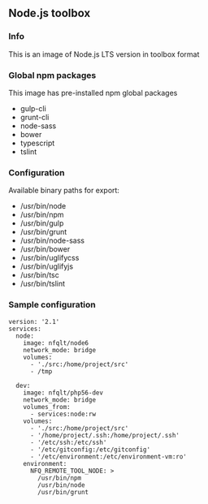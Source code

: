 ## Node.js toolbox

### Info
This is an image of Node.js LTS version  in toolbox format

### Global npm packages
This image has pre-installed npm global packages

 - gulp-cli
 - grunt-cli
 - node-sass
 - bower
 - typescript
 - tslint

### Configuration
Available binary paths for export:

- /usr/bin/node
- /usr/bin/npm
- /usr/bin/gulp
- /usr/bin/grunt
- /usr/bin/node-sass
- /usr/bin/bower
- /usr/bin/uglifycss
- /usr/bin/uglifyjs
- /usr/bin/tsc
- /usr/bin/tslint

### Sample configuration
```
version: '2.1'
services:
  node:
    image: nfqlt/node6
    network_mode: bridge
    volumes:
      - './src:/home/project/src'
      - /tmp

  dev:
    image: nfqlt/php56-dev
    network_mode: bridge
    volumes_from:
      - services:node:rw
    volumes:
      - './src:/home/project/src'
      - '/home/project/.ssh:/home/project/.ssh'
      - '/etc/ssh:/etc/ssh'
      - '/etc/gitconfig:/etc/gitconfig'
      - '/etc/environment:/etc/environment-vm:ro'
    environment:
      NFQ_REMOTE_TOOL_NODE: >
        /usr/bin/npm
        /usr/bin/node
        /usr/bin/grunt
```

